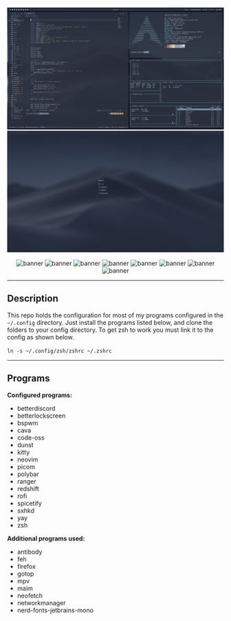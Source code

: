 <center>

![main](screenshots/main.png)
![power](screenshots/power.png)

![banner](https://img.shields.io/static/v1?label=WM&message=BSPWM&style=flat-square&colorA=434c5e&colorB=81a1c1)
![banner](https://img.shields.io/static/v1?label=Distro&message=Arch&style=flat-square&colorA=434c5e&colorB=81a1c1)
![banner](https://img.shields.io/static/v1?label=Theme&message=Nord&style=flat-square&colorA=434c5e&colorB=81a1c1)
![banner](https://img.shields.io/static/v1?label=Bar&message=Polybar&style=flat-square&colorA=434c5e&colorB=81a1c1)
![banner](https://img.shields.io/static/v1?label=Menu&message=Rofi&style=flat-square&colorA=434c5e&colorB=81a1c1)
![banner](https://img.shields.io/static/v1?label=Font&message=JetBrainsMono&style=flat-square&colorA=434c5e&colorB=81a1c1)
![banner](https://img.shields.io/static/v1?label=Term&message=Kitty&style=flat-square&colorA=434c5e&colorB=81a1c1)
![banner](https://img.shields.io/static/v1?label=Editor&message=VSCode&style=flat-square&colorA=434c5e&colorB=81a1c1)

</center>

---
## **Description**

This repo holds the configuration for most of my programs configured in the `~/.config` directory. Just install the programs listed below, and clone the folders to your config directory. To get zsh to work you must link it to the config as shown below.

`ln -s ~/.config/zsh/zshrc ~/.zshrc`

---
## **Programs**

**Configured programs:**
- betterdiscord
- betterlockscreen
- bspwm
- cava
- code-oss
- dunst
- kitty
- neovim
- picom
- polybar
- ranger
- redshift
- rofi
- spicetify
- sxhkd
- yay
- zsh

 
**Additional programs used:**
- antibody
- feh
- firefox
- gotop
- mpv
- maim
- neofetch
- networkmanager
- nerd-fonts-jetbrains-mono
